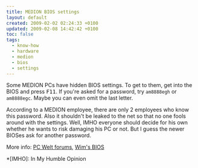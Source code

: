 ```yaml
---
title: MEDION BIOS settings
layout: default
created: 2009-02-02 02:24:33 +0100
updated: 2009-02-08 14:42:42 +0100
toc: false
tags:
  - know-how
  - hardware
  - medion
  - bios
  - settings
---
```

Some MEDION PCs have hidden BIOS settings. To get to them, get into the BIOS and press <kbd>F11</kbd>. If you're asked for a password, try `am8888egh` or `am8888egc`. Maybe you can even omit the last letter.

According to a MEDION employee, there are only 2 employees who know this password. Also it shouldn't be leaked to the net so that no one fools around with the settings.
Well, IMHO everyone should decide for his own whether he wants to risk damaging his PC or not. But I guess the newer BIOSes ask for another password.

More info: [PC Welt forums](http://www.pcwelt.de/forum/showthread.php?t=196865), [Wim's BIOS](http://www.wimsbios.com/phpBB2/viewtopic.php?t=7557)

*[IMHO]: In My Humble Opinion

